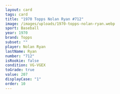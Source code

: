 ```yaml
---
layout: card
tags: card
title: "1970 Topps Nolan Ryan #712"
image: /images/uploads/1970-topps-nolan-ryan.webp
sport: Baseball
year: 1970
brand: Topps
subset: ""
player: Nolan Ryan
lastName: Ryan
number: "712"
isRookie: false
condition: VG-VGEX
toGrade: true
value: 207
displayCase: "1"
order: 10
---
```

